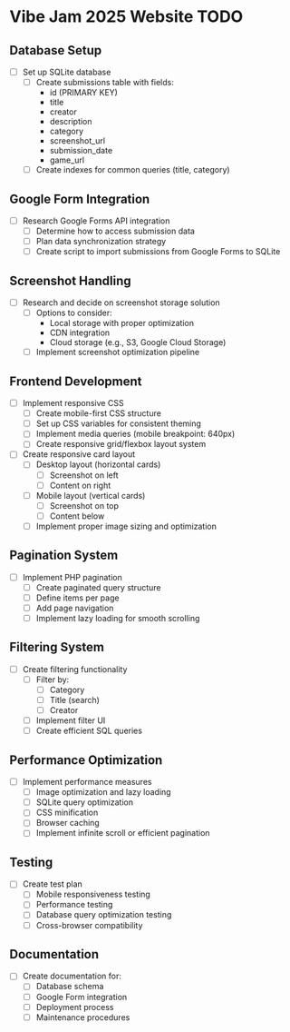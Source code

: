 # Vibe Jam 2025 Website TODO

## Database Setup
- [ ] Set up SQLite database
  - [ ] Create submissions table with fields:
    - id (PRIMARY KEY)
    - title
    - creator
    - description
    - category
    - screenshot_url
    - submission_date
    - game_url
  - [ ] Create indexes for common queries (title, category)

## Google Form Integration
- [ ] Research Google Forms API integration
  - [ ] Determine how to access submission data
  - [ ] Plan data synchronization strategy
  - [ ] Create script to import submissions from Google Forms to SQLite

## Screenshot Handling
- [ ] Research and decide on screenshot storage solution
  - [ ] Options to consider:
    - Local storage with proper optimization
    - CDN integration
    - Cloud storage (e.g., S3, Google Cloud Storage)
  - [ ] Implement screenshot optimization pipeline

## Frontend Development
- [ ] Implement responsive CSS
  - [ ] Create mobile-first CSS structure
  - [ ] Set up CSS variables for consistent theming
  - [ ] Implement media queries (mobile breakpoint: 640px)
  - [ ] Create responsive grid/flexbox layout system

- [ ] Create responsive card layout
  - [ ] Desktop layout (horizontal cards)
    - [ ] Screenshot on left
    - [ ] Content on right
  - [ ] Mobile layout (vertical cards)
    - [ ] Screenshot on top
    - [ ] Content below
  - [ ] Implement proper image sizing and optimization

## Pagination System
- [ ] Implement PHP pagination
  - [ ] Create paginated query structure
  - [ ] Define items per page
  - [ ] Add page navigation
  - [ ] Implement lazy loading for smooth scrolling

## Filtering System
- [ ] Create filtering functionality
  - [ ] Filter by:
    - [ ] Category
    - [ ] Title (search)
    - [ ] Creator
  - [ ] Implement filter UI
  - [ ] Create efficient SQL queries

## Performance Optimization
- [ ] Implement performance measures
  - [ ] Image optimization and lazy loading
  - [ ] SQLite query optimization
  - [ ] CSS minification
  - [ ] Browser caching
  - [ ] Implement infinite scroll or efficient pagination

## Testing
- [ ] Create test plan
  - [ ] Mobile responsiveness testing
  - [ ] Performance testing
  - [ ] Database query optimization testing
  - [ ] Cross-browser compatibility

## Documentation
- [ ] Create documentation for:
  - [ ] Database schema
  - [ ] Google Form integration
  - [ ] Deployment process
  - [ ] Maintenance procedures